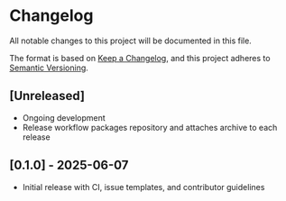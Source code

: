 # Changelog

All notable changes to this project will be documented in this file.

The format is based on [Keep a Changelog](https://keepachangelog.com/en/1.0.0/),
and this project adheres to [Semantic Versioning](https://semver.org/spec/v2.0.0.html).

## [Unreleased]
- Ongoing development
- Release workflow packages repository and attaches archive to each release

## [0.1.0] - 2025-06-07
- Initial release with CI, issue templates, and contributor guidelines

